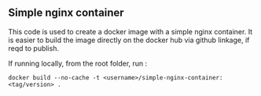 ## Simple nginx container

This code is used to create a docker image with a simple nginx container. It is easier to build the image directly on the docker hub via github linkage, if reqd to publish.

If running locally, from the root folder, run :
```
docker build --no-cache -t <username>/simple-nginx-container:<tag/version> .
```